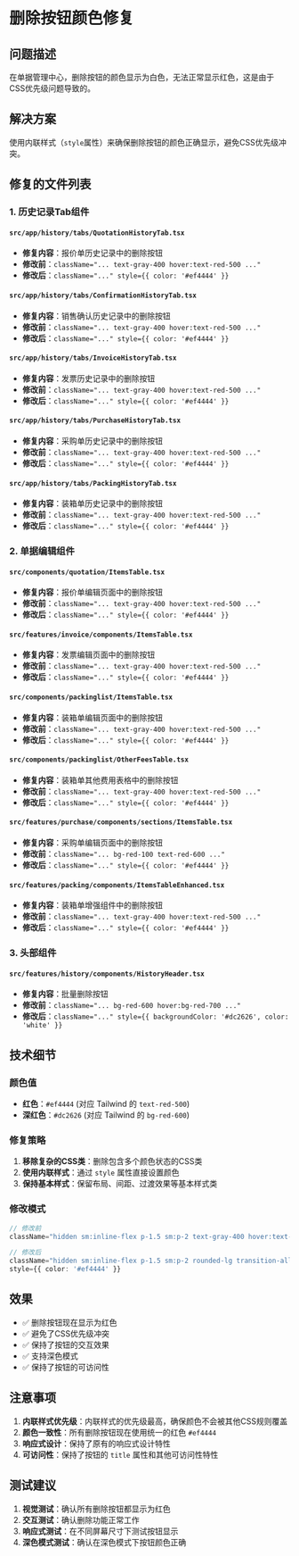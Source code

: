 # 删除按钮颜色修复

## 问题描述

在单据管理中心，删除按钮的颜色显示为白色，无法正常显示红色，这是由于CSS优先级问题导致的。

## 解决方案

使用内联样式（`style`属性）来确保删除按钮的颜色正确显示，避免CSS优先级冲突。

## 修复的文件列表

### 1. 历史记录Tab组件

#### `src/app/history/tabs/QuotationHistoryTab.tsx`
- **修复内容**：报价单历史记录中的删除按钮
- **修改前**：`className="... text-gray-400 hover:text-red-500 ..."`
- **修改后**：`className="..." style={{ color: '#ef4444' }}`

#### `src/app/history/tabs/ConfirmationHistoryTab.tsx`
- **修复内容**：销售确认历史记录中的删除按钮
- **修改前**：`className="... text-gray-400 hover:text-red-500 ..."`
- **修改后**：`className="..." style={{ color: '#ef4444' }}`

#### `src/app/history/tabs/InvoiceHistoryTab.tsx`
- **修复内容**：发票历史记录中的删除按钮
- **修改前**：`className="... text-gray-400 hover:text-red-500 ..."`
- **修改后**：`className="..." style={{ color: '#ef4444' }}`

#### `src/app/history/tabs/PurchaseHistoryTab.tsx`
- **修复内容**：采购单历史记录中的删除按钮
- **修改前**：`className="... text-gray-400 hover:text-red-500 ..."`
- **修改后**：`className="..." style={{ color: '#ef4444' }}`

#### `src/app/history/tabs/PackingHistoryTab.tsx`
- **修复内容**：装箱单历史记录中的删除按钮
- **修改前**：`className="... text-gray-400 hover:text-red-500 ..."`
- **修改后**：`className="..." style={{ color: '#ef4444' }}`

### 2. 单据编辑组件

#### `src/components/quotation/ItemsTable.tsx`
- **修复内容**：报价单编辑页面中的删除按钮
- **修改前**：`className="... text-gray-400 hover:text-red-500 ..."`
- **修改后**：`className="..." style={{ color: '#ef4444' }}`

#### `src/features/invoice/components/ItemsTable.tsx`
- **修复内容**：发票编辑页面中的删除按钮
- **修改前**：`className="... text-gray-400 hover:text-red-500 ..."`
- **修改后**：`className="..." style={{ color: '#ef4444' }}`

#### `src/components/packinglist/ItemsTable.tsx`
- **修复内容**：装箱单编辑页面中的删除按钮
- **修改前**：`className="... text-gray-400 hover:text-red-500 ..."`
- **修改后**：`className="..." style={{ color: '#ef4444' }}`

#### `src/components/packinglist/OtherFeesTable.tsx`
- **修复内容**：装箱单其他费用表格中的删除按钮
- **修改前**：`className="... text-gray-400 hover:text-red-500 ..."`
- **修改后**：`className="..." style={{ color: '#ef4444' }}`

#### `src/features/purchase/components/sections/ItemsTable.tsx`
- **修复内容**：采购单编辑页面中的删除按钮
- **修改前**：`className="... bg-red-100 text-red-600 ..."`
- **修改后**：`className="..." style={{ color: '#ef4444' }}`

#### `src/features/packing/components/ItemsTableEnhanced.tsx`
- **修复内容**：装箱单增强组件中的删除按钮
- **修改前**：`className="... text-gray-400 hover:text-red-500 ..."`
- **修改后**：`className="..." style={{ color: '#ef4444' }}`

### 3. 头部组件

#### `src/features/history/components/HistoryHeader.tsx`
- **修复内容**：批量删除按钮
- **修改前**：`className="... bg-red-600 hover:bg-red-700 ..."`
- **修改后**：`className="..." style={{ backgroundColor: '#dc2626', color: 'white' }}`

## 技术细节

### 颜色值
- **红色**：`#ef4444` (对应 Tailwind 的 `text-red-500`)
- **深红色**：`#dc2626` (对应 Tailwind 的 `bg-red-600`)

### 修复策略
1. **移除复杂的CSS类**：删除包含多个颜色状态的CSS类
2. **使用内联样式**：通过 `style` 属性直接设置颜色
3. **保持基本样式**：保留布局、间距、过渡效果等基本样式类

### 修改模式
```typescript
// 修改前
className="hidden sm:inline-flex p-1.5 sm:p-2 text-gray-400 hover:text-red-500 hover:bg-red-50 dark:hover:text-red-400 dark:hover:bg-red-900/20 rounded-lg transition-all duration-200"

// 修改后
className="hidden sm:inline-flex p-1.5 sm:p-2 rounded-lg transition-all duration-200"
style={{ color: '#ef4444' }}
```

## 效果

- ✅ 删除按钮现在显示为红色
- ✅ 避免了CSS优先级冲突
- ✅ 保持了按钮的交互效果
- ✅ 支持深色模式
- ✅ 保持了按钮的可访问性

## 注意事项

1. **内联样式优先级**：内联样式的优先级最高，确保颜色不会被其他CSS规则覆盖
2. **颜色一致性**：所有删除按钮现在使用统一的红色 `#ef4444`
3. **响应式设计**：保持了原有的响应式设计特性
4. **可访问性**：保持了按钮的 `title` 属性和其他可访问性特性

## 测试建议

1. **视觉测试**：确认所有删除按钮都显示为红色
2. **交互测试**：确认删除功能正常工作
3. **响应式测试**：在不同屏幕尺寸下测试按钮显示
4. **深色模式测试**：确认在深色模式下按钮颜色正确

